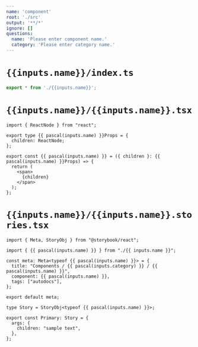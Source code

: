 ```yaml
---
name: 'component'
root: './src'
output: '**/*'
ignore: []
questions:
  name: 'Please enter component name.'
  category: 'Please enter category name.'
---
```


# `{{inputs.name}}/index.ts`

```ts
export * from './{{inputs.name}}';
```

# `{{inputs.name}}/{{inputs.name}}.tsx`

```tsx
import { ReactNode } from "react";

export type {{ pascal(inputs.name) }}Props = {
  children: ReactNode;
};

export const {{ pascal(inputs.name) }} = ({ children }: {{ pascal(inputs.name) }}Props) => {
  return (
    <span>
      {children}
    </span>
  );
};
```

# `{{inputs.name}}/{{inputs.name}}.stories.tsx`

```tsx
import { Meta, StoryObj } from "@storybook/react";

import { {{ pascal(inputs.name) }} } from "./{{ inputs.name }}";

const meta: Meta<typeof {{ pascal(inputs.name) }}> = {
  title: "Components / {{ pascal(inputs.category) }} / {{ pascal(inputs.name) }}",
  component: {{ pascal(inputs.name) }},
  tags: ["autodocs"],
};

export default meta;

type Story = StoryObj<typeof {{ pascal(inputs.name) }}>;

export const Primary: Story = {
  args: {
    children: "sample text",
  },
};
```
